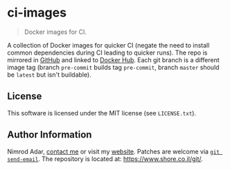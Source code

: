 # ci-images

> Docker images for CI.

A collection of Docker images for quicker CI (negate the need to install common
dependencies during CI leading to quicker runs). The repo is mirrored in
[GitHub](https://github.com/adarnimrod/ci-images) and linked to [Docker
Hub](https://hub.docker.com/r/adarnimrod/ci-images/). Each git branch is a
different image tag (branch `pre-commit` builds tag `pre-commit`, branch
`master` should be `latest` but isn't buildable).

## License

This software is licensed under the MIT license (see `LICENSE.txt`).

## Author Information

Nimrod Adar, [contact me](mailto:nimrod@shore.co.il) or visit my [website](
https://www.shore.co.il/). Patches are welcome via [`git send-email`](
http://git-scm.com/book/en/v2/Git-Commands-Email). The repository is located
at: <https://www.shore.co.il/git/>.
